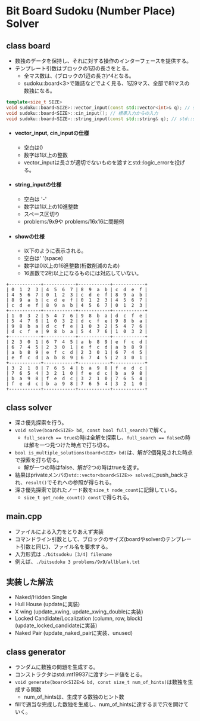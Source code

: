# Bit Board Sudoku (Number Place) Solver

## class board
- 数独のデータを保持し、それに対する操作のインターフェースを提供する。
- テンプレート引数はブロックの1辺の長さをとる。
  - 全マス数は、(ブロックの1辺の長さ)^4となる。
  - sudoku::board<3>で雑誌などでよく見る、1辺9マス、全部で81マスの数独になる。

``` C++
template<size_t SIZE>
void sudoku::board<SIZE>::vector_input(const std::vector<int>& q); // std::vectorによるデータ入力
void sudoku::board<SIZE>::cin_input(); // 標準入力からの入力
void sudoku::board<SIZE>::string_input(const std::string& q); // std::stringによる入力
```

- #### vector_input, cin_inputの仕様
  - 空白は0
  - 数字は1以上の整数
  - vector_inputは長さが適切でないものを渡すとstd::logic_errorを投げる。

- #### string_inputの仕様
  - 空白は '-'
  - 数字は1以上の10進整数
  - スペース区切り
  - problems/9x9や problems/16x16に問題例

- #### showの仕様
  - 以下のように表示される。
  - 空白は' '(space)
  - 数字は0以上の16進整数(桁数削減のため)
  - 16進数で2桁以上になるものには対応していない。

```
+------------+------------+------------+------------+
| 0  1  2  3 | 4  5  6  7 | 8  9  a  b | c  d  e  f |
| 4  5  6  7 | 0  1  2  3 | c  d  e  f | 8  9  a  b |
| 8  9  a  b | c  d  e  f | 0  1  2  3 | 4  5  6  7 |
| c  d  e  f | 8  9  a  b | 4  5  6  7 | 0  1  2  3 |
+------------+------------+------------+------------+
| 1  0  3  2 | 5  4  7  6 | 9  8  b  a | d  c  f  e |
| 5  4  7  6 | 1  0  3  2 | d  c  f  e | 9  8  b  a |
| 9  8  b  a | d  c  f  e | 1  0  3  2 | 5  4  7  6 |
| d  c  f  e | 9  8  b  a | 5  4  7  6 | 1  0  3  2 |
+------------+------------+------------+------------+
| 2  3  0  1 | 6  7  4  5 | a  b  8  9 | e  f  c  d |
| 6  7  4  5 | 2  3  0  1 | e  f  c  d | a  b  8  9 |
| a  b  8  9 | e  f  c  d | 2  3  0  1 | 6  7  4  5 |
| e  f  c  d | a  b  8  9 | 6  7  4  5 | 2  3  0  1 |
+------------+------------+------------+------------+
| 3  2  1  0 | 7  6  5  4 | b  a  9  8 | f  e  d  c |
| 7  6  5  4 | 3  2  1  0 | f  e  d  c | b  a  9  8 |
| b  a  9  8 | f  e  d  c | 3  2  1  0 | 7  6  5  4 |
| f  e  d  c | b  a  9  8 | 7  6  5  4 | 3  2  1  0 |
+------------+------------+------------+------------+
```

## class solver
- 深さ優先探索を行う。
- `void solve(board<SIZE> bd, const bool full_search)`で解く。
  - `full_search == true`の時は全解を探索し、`full_search == false`の時は解を一つ見つけた時点で打ち切る。
- `bool is_multiple_solutions(board<SIZE> bd)`は、解が2個発見された時点で探索を打ち切る。
  - 解が一つの時はfalse、解が2つの時はtrueを返す。
- 結果はprivateメンバの`std::vector<board<SIZE>> solved`にpush_backされ、`result()`でそれへの参照が得られる。
- 深さ優先探索で訪れたノード数を`size_t node_count`に記録している。
  - `size_t get_node_count() const`で得られる。

## main.cpp
- ファイルによる入力をとりあえず実装
- コマンドライン引数として、ブロックのサイズ(boardやsolverのテンプレート引数と同じ)、ファイル名を要求する。
- 入力形式は `./bitsudoku [3/4] filename`
- 例えば、`./bitsudoku 3 problems/9x9/allblank.txt`

## 実装した解法
- Naked/Hidden Single
- Hull House (updateに実装)
- X wing (update_xwing, update_xwing_doubleに実装)
- Locked Candidate/Localization (column, row, block) (update_locked_candidateに実装)
- Naked Pair (update_naked_pairに実装、unused)

## class generator
- ランダムに数独の問題を生成する。
- コンストラクタはstd::mt19937に渡すシード値をとる。
- `void generate(board<SIZE>& bd, const size_t num_of_hints)`は数独を生成する関数
  - num_of_hintsは、生成する数独のヒント数
- fillで適当な完成した数独を生成し、num_of_hintsに達するまで穴を開けていく。
